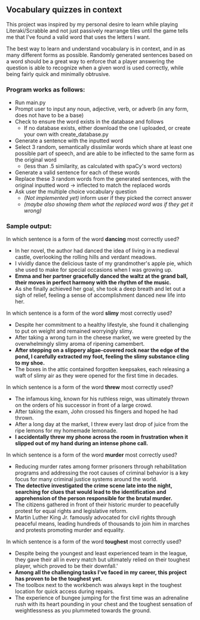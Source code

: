 ## Vocabulary quizzes in context

This project was inspired by my personal desire to learn while playing Literaki/Scrabble and not just passively rearrange tiles until the game tells me that I've found a valid word that uses the letters I want.

The best way to learn and understand vocabulary is in context, and in as many different forms as possible. Randomly generated sentences based on a word should be a great way to enforce that a player answering the question is able to recognize when a given word is used correctly, while being fairly quick and minimally obtrusive.

### Program works as follows:

- Run main.py
- Prompt user to input any noun, adjective, verb, or adverb (in any form, does not have to be a base)
- Check to ensure the word exists in the database and follows
    -  If no database exists, either download the one I uploaded, or create your own with create_database.py
- Generate a sentence with the inputted word
- Select 3 random, semantically dissimilar words which share at least one possible part of speech, and are able to be inflected to the same form as the original word
    - (less than .5 similarity, as calculated with spaCy's word vectors) 
- Generate a valid sentence for each of these words
- Replace these 3 random words from the generated sentences, with the original inputted word -> inflected to match the replaced words
- Ask user the multiple choice vocabulary question
    - _(Not implemented yet)_ inform user if they picked the correct answer
    - *(maybe also showing them what the replaced word was if they get it wrong)*


### Sample output:

In which sentence is a form of the word **dancing** most correctly used?
 -  In her novel, the author had danced the idea of living in a medieval castle, overlooking the rolling hills and verdant meadows.
 -  I vividly dance the delicious taste of my grandmother's apple pie, which she used to make for special occasions when I was growing up.
 -  **Emma and her partner gracefully danced the waltz at the grand ball, their moves in perfect harmony with the rhythm of the music.**
 -  As she finally achieved her goal, she took a deep breath and let out a sigh of relief, feeling a sense of accomplishment danced new life into her.


In which sentence is a form of the word **slimy** most correctly used?
 -  Despite her commitment to a healthy lifestyle, she found it challenging to put on weight and remained worryingly slimy.
 -  After taking a wrong turn in the cheese market, we were greeted by the overwhelmingly slimy aroma of ripening camembert.
 -  **After stepping on a slippery algae-covered rock near the edge of the pond, I carefully extracted my foot, feeling the slimy substance cling to my shoe.**
 -  The boxes in the attic contained forgotten keepsakes, each releasing a waft of slimy air as they were opened for the first time in decades.
   

In which sentence is a form of the word **threw** most correctly used?
 -  The infamous king, known for his ruthless reign, was ultimately thrown on the orders of his successor in front of a large crowd.
 -  After taking the exam, John crossed his fingers and hoped he had thrown.
 -  After a long day at the market, I threw every last drop of juice from the ripe lemons for my homemade lemonade.
 -  **I accidentally threw my phone across the room in frustration when it slipped out of my hand during an intense phone call.**
   

In which sentence is a form of the word **murder** most correctly used?
 -  Reducing murder rates among former prisoners through rehabilitation programs and addressing the root causes of criminal behavior is a key focus for many criminal justice systems around the world.
 -  **The detective investigated the crime scene late into the night, searching for clues that would lead to the identification and apprehension of the person responsible for the brutal murder.**
 -  The citizens gathered in front of their historic murder to peacefully protest for equal rights and legislative reform.
 -  Martin Luther King Jr. famously advocated for civil rights through peaceful means, leading hundreds of thousands to join him in marches and protests promoting murder and equality.


In which sentence is a form of the word **toughest** most correctly used?
 -  Despite being the youngest and least experienced team in the league, they gave their all in every match but ultimately relied on their toughest player, which proved to be their downfall.'
 -  **Among all the challenging tasks I've faced in my career, this project has proven to be the toughest yet.**
 -  The toolbox next to the workbench was always kept in the toughest location for quick access during repairs.
 -  The experience of bungee jumping for the first time was an adrenaline rush with its heart pounding in your chest and the toughest sensation of weightlessness as you plummeted towards the ground.
